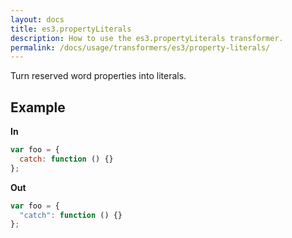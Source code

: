 ```yaml
---
layout: docs
title: es3.propertyLiterals
description: How to use the es3.propertyLiterals transformer.
permalink: /docs/usage/transformers/es3/property-literals/
---
```


Turn reserved word properties into literals.

## Example

**In**

```javascript
var foo = {
  catch: function () {}
};
```

**Out**

```javascript
var foo = {
  "catch": function () {}
};
```
